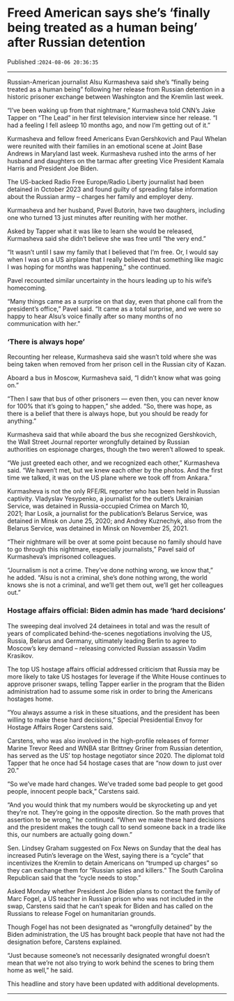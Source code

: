 # Freed American says she’s ‘finally being treated as a human being’ after Russian detention

Published :`2024-08-06 20:36:35`

---

Russian-American journalist Alsu Kurmasheva said she’s “finally being treated as a human being” following her release from Russian detention in a historic prisoner exchange between Washington and the Kremlin last week.

“I’ve been waking up from that nightmare,” Kurmasheva told CNN’s Jake Tapper on “The Lead” in her first television interview since her release. “I had a feeling I fell asleep 10 months ago, and now I’m getting out of it.”

Kurmasheva and fellow freed Americans Evan Gershkovich and Paul Whelan were reunited with their families in an emotional scene at Joint Base Andrews in Maryland last week. Kurmasheva rushed into the arms of her husband and daughters on the tarmac after greeting Vice President Kamala Harris and President Joe Biden.

The US-backed Radio Free Europe/Radio Liberty journalist had been detained in October 2023 and found guilty of spreading false information about the Russian army – charges her family and employer deny.

Kurmasheva and her husband, Pavel Butorin, have two daughters, including one who turned 13 just minutes after reuniting with her mother.

Asked by Tapper what it was like to learn she would be released, Kurmasheva said she didn’t believe she was free until “the very end.”

“It wasn’t until I saw my family that I believed that I’m free. Or, I would say when I was on a US airplane that I really believed that something like magic I was hoping for months was happening,” she continued.

Pavel recounted similar uncertainty in the hours leading up to his wife’s homecoming.

“Many things came as a surprise on that day, even that phone call from the president’s office,” Pavel said. “It came as a total surprise, and we were so happy to hear Alsu’s voice finally after so many months of no communication with her.”

### ‘There is always hope’

Recounting her release, Kurmasheva said she wasn’t told where she was being taken when removed from her prison cell in the Russian city of Kazan.

Aboard a bus in Moscow, Kurmasheva said, “I didn’t know what was going on.”

“Then I saw that bus of other prisoners — even then, you can never know for 100% that it’s going to happen,” she added. “So, there was hope, as there is a belief that there is always hope, but you should be ready for anything.”

Kurmasheva said that while aboard the bus she recognized Gershkovich, the Wall Street Journal reporter wrongfully detained by Russian authorities on espionage charges, though the two weren’t allowed to speak.

“We just greeted each other, and we recognized each other,” Kurmasheva said. “We haven’t met, but we knew each other by the photos. And the first time we talked, it was on the US plane where we took off from Ankara.”

Kurmasheva is not the only RFE/RL reporter who has been held in Russian captivity. Vladyslav Yesypenko, a journalist for the outlet’s Ukrainian Service, was detained in Russia-occupied Crimea on March 10, 2021; Ihar Losik, a journalist for the publication’s Belarus Service, was detained in Minsk on June 25, 2020; and Andrey Kuznechyk, also from the Belarus Service, was detained in Minsk on November 25, 2021.

“Their nightmare will be over at some point because no family should have to go through this nightmare, especially journalists,” Pavel said of Kurmasheva’s imprisoned colleagues.

“Journalism is not a crime. They’ve done nothing wrong, we know that,” he added. “Alsu is not a criminal, she’s done nothing wrong, the world knows she is not a criminal, and we’ll get them out, we’ll get her colleagues out.”

### Hostage affairs official: Biden admin has made ‘hard decisions’

The sweeping deal involved 24 detainees in total and was the result of years of complicated behind-the-scenes negotiations involving the US, Russia, Belarus and Germany, ultimately leading Berlin to agree to Moscow’s key demand – releasing convicted Russian assassin Vadim Krasikov.

The top US hostage affairs official addressed criticism that Russia may be more likely to take US hostages for leverage if the White House continues to approve prisoner swaps, telling Tapper earlier in the program that the Biden administration had to assume some risk in order to bring the Americans hostages home.

“You always assume a risk in these situations, and the president has been willing to make these hard decisions,” Special Presidential Envoy for Hostage Affairs Roger Carstens said.

Carstens, who was also involved in the high-profile releases of former Marine Trevor Reed and WNBA star Brittney Griner from Russian detention, has served as the US’ top hostage negotiator since 2020. The diplomat told Tapper that he once had 54 hostage cases that are “now down to just over 20.”

“So we’ve made hard changes. We’ve traded some bad people to get good people, innocent people back,” Carstens said.

“And you would think that my numbers would be skyrocketing up and yet they’re not. They’re going in the opposite direction. So the math proves that assertion to be wrong,” he continued. “When we make these hard decisions and the president makes the tough call to send someone back in a trade like this, our numbers are actually going down.”

Sen. Lindsey Graham suggested on Fox News on Sunday that the deal has increased Putin’s leverage on the West, saying there is a “cycle” that incentivizes the Kremlin to detain Americans on “trumped up charges” so they can exchange them for “Russian spies and killers.” The South Carolina Republican said that the “cycle needs to stop.”

Asked Monday whether President Joe Biden plans to contact the family of Marc Fogel, a US teacher in Russian prison who was not included in the swap, Carstens said that he can’t speak for Biden and has called on the Russians to release Fogel on humanitarian grounds.

Though Fogel has not been designated as “wrongfully detained” by the Biden administration, the US has brought back people that have not had the designation before, Carstens explained.

“Just because someone’s not necessarily designated wrongful doesn’t mean that we’re not also trying to work behind the scenes to bring them home as well,” he said.

This headline and story have been updated with additional developments.﻿

---

